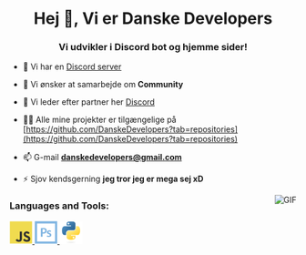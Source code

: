 <h1 align="center">Hej 👋, Vi er Danske Developers</h1>
<h3 align="center">Vi udvikler i Discord bot og hjemme sider!</h3>

- 🔭 Vi har en [Discord server](https://discord.com/invite/x6Ep953Xsv)

- 👯 Vi ønsker at samarbejde om **Community**

- 🤝 Vi leder efter partner her [Discord](https://discord.com/invite/x6Ep953Xsv)

- 👨‍💻 Alle mine projekter er tilgængelige på [https://github.com/DanskeDevelopers?tab=repositories](https://github.com/DanskeDevelopers?tab=repositories)

- 📫 G-mail **danskedevelopers@gmail.com**

- ⚡ Sjov kendsgerning **jeg tror jeg er mega sej xD**

<img align="right" alt="GIF" height="160px" src="https://camo.githubusercontent.com/5fca3db52c463447c36cbf864b01eac247219e56ce24dc0169a66c62ae53a481/68747470733a2f2f6d656469612e67697068792e636f6d2f6d656469612f6475334a336358797a686a3735494f6776412f67697068792e676966" data-canonical-src="https://media.giphy.com/media/du3J3cXyzhj75IOgvA/giphy.gif" style="max-width:100%;">

<h3 align="left">Languages and Tools:</h3>
<p align="left"> <a href="https://developer.mozilla.org/en-US/docs/Web/JavaScript" target="_blank"> <img src="https://raw.githubusercontent.com/devicons/devicon/master/icons/javascript/javascript-original.svg" alt="javascript" width="40" height="40"/> </a> <a href="https://www.photoshop.com/en" target="_blank"> <img src="https://raw.githubusercontent.com/devicons/devicon/master/icons/photoshop/photoshop-line.svg" alt="photoshop" width="40" height="40"/> </a> <a href="https://www.python.org" target="_blank"> <img src="https://raw.githubusercontent.com/devicons/devicon/master/icons/python/python-original.svg" alt="python" width="40" height="40"/> </a> </p>
